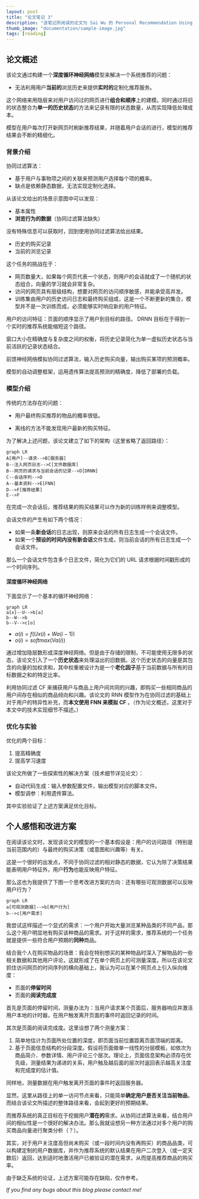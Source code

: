 ```yaml
---
layout: post
title: "论文笔记 3"
description: "该笔记所阅读的论文为 Sai Wu 的 Personal Recommendation Using Deep Recurrent Neural Networks in NetEase 。"
thumb_image: "documentation/sample-image.jpg"
tags: [reading]
---
```


## 论文概述

该论文通过构建一个**深度循环神经网络**模型来解决一个系统推荐的问题：

- 无法利用用户**当前的**浏览历史来提供**实时的**定制化推荐服务。

这个网络来用隐层来对用户访问过的网页进行**组合和顺序**上的建模。同时通过将旧的状态整合为**单一的历史状态**的方法来记录有限的状态数量，从而实现降低处理成本。

模型在用户每次打开新网页时刷新推荐结果，并随着用户会话的进行，模型的推荐结果会不断的精细化。



### 背景介绍

协同过滤算法：

- 基于用户与事物项之间的关联来预测用户选择每个项的概率。
- 缺点是依赖静态数据，无法实现定制化选择。

从该论文给出的场景示意图中可以发现：

- 基本属性
- **浏览行为的数据**（协同过滤算法缺失）

没有特殊信息可以获取时，回到使用协同过滤算法给出结果。

- 历史的购买记录
- 当前的浏览记录

这个任务的挑战在于：

- 网页数量大，如果每个网页代表一个状态，则用户的会话就成了一个随机的状态组合，向量的学习就会非常复杂。
- 访问的网页具有层级结构，想要对网页的访问顺序敏感，并能承受高并发。
- 训练集由用户的历史访问日志和最终购买组成，这是一个不断更新的集合，模型并不是一次训练而成，必须能够实时响应新的用户特征。

用户的访问特征：页面的顺序显示了用户到目标的路径。 DRNN 目标在于得到一个实时的推荐系统能缩短这个路径。

窗口大小在精确度与复杂度之间的权衡，将历史记录简化为单一虚拟历史状态与当前活跃的记录状态结合。

前馈神经网络模拟协同过滤算法，输入历史购买向量，输出购买某项的预测概率。

模型的自动调整框架，运用遗传算法提高预测的精确度，降低了部署的负载。

### 模型介绍

传统的方法存在的问题：

- 用户最终购买推荐的物品的概率很低。

- 离线的方法不能发现用户最新的购买特征。

为了解决上述问题，该论文建立了如下的架构（这里省略了返回路径）：

```mermaid
graph LR
A[用户]--请求-->B[服务器]
B--注入网页日志-->C[文件数据库]
B--网页的请求与当前会话的记录-->D[DRNN]
C--会话序列-->D
A--基本资料-->E[FNN]
D-->F[推荐结果]
E-->F
```

在完成一次会话后，推荐结果的购买结果可以作为新的训练样例来调整模型。

会话文件的产生有如下两个情况：

- 如果一条**新会话**的日志出现，则原来会话的所有日志生成一个会话文件。
- 如果一个**预设的时间内没有新会话**文件生成，则当前会话的所有日志生成一个会话文件。

那么一个会话文件包含多个日志文件，简化为它们的 URL 请求根据时间戳形成的一个时间序列。



#### 深度循环神经网络

下面显示了一个基本的循环神经网络：

```mermaid
graph LR
a[x]--U-->b[a]
b--W-->b
b--V-->c[o]
```

- $a(i)=f(Ux(i)+Wa(i-1))$
- $o(i)=softmax(Va(i))$

通过增加隐层数形成深度神经网络。但是由于存储的限制，不可能使用无限多的状态，该论文引入了一个**历史状态**来处理溢出的旧数据。这个历史状态的向量是其包含的向量的加权求和，其中权重被设计为是一个**老化因子**基于当前数据与所有的目标数据之和的特定比率。

利用协同过滤 CF 来捕获用户与商品上用户间共同的兴趣，即购买一些相同商品的用户间存在相似的商品倾向和兴趣。该论文的 RNN 模型作为在协同过滤的基础上对于用户的特异性补充，而**本文使用 FNN 来模拟 CF** 。（作为论文概述，这里对于本文中的技术实现细节不描述。）



### 优化与实验

优化的两个目标：

1. 提高精确度
2. 提高学习速度

该论文所做了一些探索性的解决方案（技术细节详见论文）：

- 自动代码生成：输入参数配置文件，输出模型对应的脚本文件。
- 模型调参：利用遗传算法。

其中实验验证了上述方案满足优化目标。



## 个人感悟和改进方案

在阅读该论文时，发现该论文的模型的一个基本假设是：用户的访问路径（特别是当前范围内的）与最终的购买决策（或意图和兴趣等）有关。

这是一个很好的出发点，不同于协同过滤的相对静态的数据，它认为除了决策结果能表明用户特征外，用户**行为**也能反映用户特征。

那么这也为我提供了下图一个思考改进方案的方向：还有哪些可观测数据可以反映用户行为？

```mermaid
graph LR
a[可观测数据]-->b[用户行为]
b-->c[用户需求]
```

我尝试这样描述一个显式的需求：一个用户开始大量浏览某种品类的不同产品，那么这个用户明显地有购买该种商品的需求。对于这样的需求，推荐系统的一个任务就是提供一些符合用户预期的**同种**商品。

结合我个人在购买物品的场景：我会在特别想买的某种物品时深入了解物品的一些相关数据和其他用户评论，这就形成了在单个网页上的可测量深度。所以在该论文抓住访问网页的时间序列的横向基础上，我认为可以在某个网页点上引入纵向维度：

- 页面的**停留时间**
- 页面的**阅读完成度**

首先是页面的停留时间，测量办法为：当用户请求某个页面后，服务器响应并激活用户本地的计时器，在用户触发离开页面的事件时返回记录的时间。

其次是页面的阅读完成度。这里设想了两个测量方案：

1. 简单地估计为页面所处位置的深度，即页面当前位置距离页面顶端的距离。
2. 基于页面信息结构的分段深度。假设将页面做单一线性的分层模板，如依次为商品简介、参数详情、用户评论三个层次。理论上，页面信息架构必须存在优先级，测量结果为递进的关系，用户触及越后面的层次时返回表示越高关注度和完成度的估计值。

同样地，测量数据在用户触发离开页面的事件时返回服务器。

显然，这里从路径上的单一访问节点来看，只能简单**确定用户是否关注当前物品**，而结合该论文所描述的整体路径来看，会起到更好的预期结果。

而推荐系统的真正目标在于挖掘用户**潜在的**需求。从协同过滤算法来看，结合用户间的相似性是一个很好的解决办法。那么我就设想另一种方法通过对多个用户的购买商品向量进行聚类分析（？）。

其实，对于用户关注度高但尚未购买（或一段时间内没有再购买）的商品品类，可以构建定制的用户数据库，并作为推荐系统的默认结果在用户二次登入（或一定天数后）返回，达到适时地激活用户已被验证的潜在需求，从而提高推荐商品的购买率。

由于缺乏系统的论证，上述方案可能存在缺陷，仅作参考。



_If you find any bugs about this blog please contact me!_
